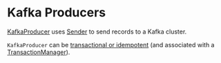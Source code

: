 # Kafka Producers

[KafkaProducer](KafkaProducer.md) uses [Sender](Sender.md) to send records to a Kafka cluster.

`KafkaProducer` can be [transactional or idempotent](KafkaProducer.md#configureTransactionState) (and associated with a [TransactionManager](TransactionManager.md)).
